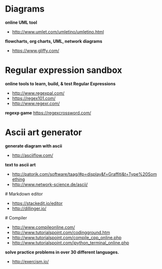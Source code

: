 
# Diagrams

**online UML tool**

+ http://www.umlet.com/umletino/umletino.html

**flowcharts, org charts, UML, network diagrams**

+ https://www.gliffy.com/


# Regular expression sandbox

**online tools to learn, build, & test Regular Expressions**

+ http://www.regexpal.com/
+ https://regex101.com/
+ http://www.regexr.com/

**regexp game**
https://regexcrossword.com/

# Ascii art generator

**generate diagram with ascii**

+ http://asciiflow.com/

**text to ascii art**

+ http://patorjk.com/software/taag/#p=display&f=Graffiti&t=Type%20Something
+ http://www.network-science.de/ascii/

# Markdown editor

+ https://stackedit.io/editor
+ http://dillinger.io/

# Compiler

+ http://www.compileonline.com/
+ http://www.tutorialspoint.com/codingground.htm
+ http://www.tutorialspoint.com/compile_cpp_online.php
+ http://www.tutorialspoint.com/ipython_terminal_online.php

**solve practice problems in over 30 different languages.**
+ http://exercism.io/